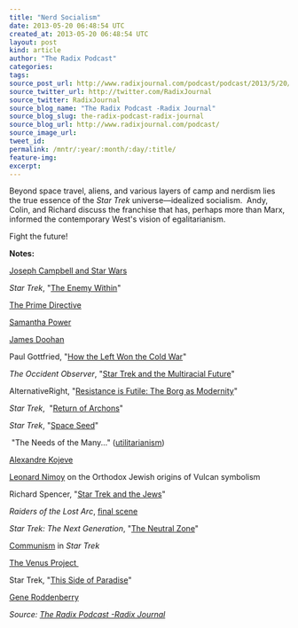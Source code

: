 ```yaml
---
title: "Nerd Socialism"
date: 2013-05-20 06:48:54 UTC
created_at: 2013-05-20 06:48:54 UTC
layout: post
kind: article
author: "The Radix Podcast"
categories: 
tags: 
source_post_url: http://www.radixjournal.com/podcast/podcast/2013/5/20/nerd-socialism
source_twitter_url: http://twitter.com/RadixJournal
source_twitter: RadixJournal
source_blog_name: "The Radix Podcast -Radix Journal"
source_blog_slug: the-radix-podcast-radix-journal
source_blog_url: http://www.radixjournal.com/podcast/
source_image_url: 
tweet_id:
permalink: /mntr/:year/:month/:day/:title/
feature-img: 
excerpt:
---
```

<p>Beyond space travel, aliens, and various layers of camp and nerdism lies the true essence of the<em> Star Trek</em> universe—idealized socialism.  Andy, Colin, and Richard discuss the franchise that has, perhaps more than Marx, informed the contemporary West's vision of egalitarianism. </p><p>Fight the future! </p>



<p><strong>Notes: </strong></p><p><a href="http://en.wikipedia.org/wiki/Joseph_Campbell#Film">Joseph Campbell and Star Wars</a></p><p><em>Star Trek</em>, "<a href="http://en.wikipedia.org/wiki/The_Enemy_Within_(Star_Trek:_The_Original_Series)">The Enemy Within</a>"</p><p><a href="http://en.wikipedia.org/wiki/Prime_Directive">The Prime Directive</a></p><p><a href="http://en.wikipedia.org/wiki/Samantha_Power">Samantha Power</a></p><p><a href="http://en.wikipedia.org/wiki/James_Doohan">James Doohan</a></p><p>Paul Gottfried, "<a href="http://hlmenckenclub.org/2010-conference-audio/2012/8/13/how-the-left-won-the-cold-war">How the Left Won the Cold War</a>"</p><p><em>The Occident Observer</em>, "<a href="http://www.theoccidentalobserver.net/authors/Pyle-StarTrek.html">Star Trek and the Multiracial Future</a>"</p><p>AlternativeRight, "<a href="http://alternativeright.com/blog/2013/4/30/resistance-is-futile">Resistance is Futile: The Borg as Modernity</a>"</p><p><em>Star Trek</em>,  "<a href="http://en.wikipedia.org/wiki/The_Return_of_the_Archons">Return of Archons</a>" </p><p><em>Star Trek</em>, "<a href="http://en.wikipedia.org/wiki/Space_Seed">Space Seed</a>" </p><p> "The Needs of the Many..." (<a href="http://en.wikipedia.org/wiki/Utilitarianism">utilitarianism</a>) </p><p><a href="http://en.wikipedia.org/wiki/Alexandre_Koj%C3%A8ve">Alexandre Kojeve</a></p><p><a href="http://youtu.be/-QxprD3Ii2M?t=10m50s">Leonard Nimoy</a> on the Orthodox Jewish origins of Vulcan symbolism</p><p>Richard Spencer, "<a href="http://takimag.com/article/star_trek_and_the_jews/print#axzz2ToMrgsS8">Star Trek and the Jews</a>"</p><p><em>Raiders of the Lost Arc</em>, <a href="http://www.youtube.com/watch?v=0APF3SO9tqE">final scene</a></p><p><em>Star Trek: The Next Generation</em>, "<a href="http://en.wikipedia.org/wiki/The_Neutral_Zone_(Star_Trek:_The_Next_Generation)">The Neutral Zone</a>"</p><p><a href="http://www.youtube.com/watch?v=pzqW0YaN2ho&amp;feature=youtu.be&amp;t=57s">Communism</a> in <em>Star Trek</em></p><p><a href="http://www.thevenusproject.com/">The Venus Project </a></p><p>Star Trek, "<a href="http://en.wikipedia.org/wiki/This_Side_of_Paradise_(Star_Trek:_The_Original_Series)">This Side of Paradise</a>"</p><p><a href="http://en.wikipedia.org/wiki/Gene_Roddenberry">Gene Roddenberry</a></p><div class="">
    <i>Source: <a href="http://www.radixjournal.com/podcast/">The Radix Podcast -Radix Journal</a></i>
</div>
